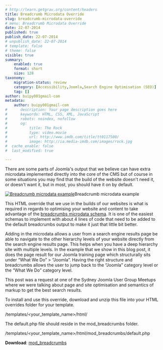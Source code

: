 ```yaml
---
# http://learn.getgrav.org/content/headers
title: Breadcrumb Microdata Override
slug: breadcrumb-microdata-override
# menu: Breadcrumb Microdata Override
date: 22-07-2014
published: true
publish_date: 22-07-2014
# unpublish_date: 22-07-2014
# template: false
# theme: false
visible: true
summary:
    enabled: true
    format: short
    size: 128
taxonomy:
    migration-status: review
    category: [Accessibility,Joomla,Search Engine Optimisation (SEO)]
    tag: []
author: buipy001gmail-com
metadata:
    author: buipy001gmail-com
#      description: Your page description goes here
#      keywords: HTML, CSS, XML, JavaScript
#      robots: noindex, nofollow
#      og:
#          title: The Rock
#          type: video.movie
#          url: http://www.imdb.com/title/tt0117500/
#          image: http://ia.media-imdb.com/images/rock.jpg
#  cache_enable: false
#  last_modified: true

---
```


There are some parts of Joomla's output that we believe can have extra microdata implemented directly into the core of the CMS but of course in some situations you may find that the build of the website doesn't need it, or doesn't want it, but in most, you should have it on by default.

[![Breadcrumb microdata example](/images/2014/07/breadcrumb-microdata-example.jpg)](/images/2014/07/breadcrumb-microdata-example.jpg)Breadcrumb microdata example



This HTML override that we use in the builds of our websites is what is required in regards to optimising your website and content to take advantage of the [breadcrumbs microdata schema](https://support.google.com/webmasters/answer/185417?hl=en "Breadcrumb microdata schema"). It is one of the easiest schemas to implement with about 4 lines of code that need to be added to the default breadcrumbs output to make it just that little bit better.

Adding in the microdata allows a user from a search engine results page be able to navigate to the other hierarchy levels of your website directly from the search engine results page. This helps when you have a deep hierarchy site with multiple levels. In the example that we show in this blog post, it does the page result for our Joomla training page which structurally sits under “What We Do” > “Joomla”. Having the right structure and breadcrumbs allows the user to jump back to the “Joomla” category level or the “What We Do” category level.

This post was a request at one of the Sydney Joomla User Group Meetups where we were talking about page and site optimisation and semantics of markup to get the best search results.

To install and use this override, download and unzip this file into your HTML overrides folder for your template.

/templates/<your\_template\_name>/html/

The default.php file should reside in the mod\_breadcrumbs folder.

/templates/<your\_template\_name>/html/mod\_breadcrumbs/default.php

**Download**: [mod\_breadcrumbs](/images/2014/07/mod_breadcrumbs.zip)